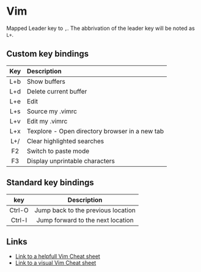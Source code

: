# Vim

Mapped Leader key to `,`. The abbrivation of the leader key will be noted as `L+`.

## Custom key bindings

| Key | Description |
|:---:|:------------|
|L+b  | Show buffers |
|L+d  | Delete current buffer |
|L+e  | Edit |
|L+s  | Source my .vimrc |
|L+v  | Edit my .vimrc |
|L+x  | Texplore - Open directory browser in a new tab |
|L+/  | Clear highlighted searches |
|F2   | Switch to paste mode |
|F3   | Display unprintable characters |

## Standard key bindings

| key | Description |
|:---:|:---:|
| Ctrl-O | Jump back to the previous location |
| Ctrl-I | Jump forward to the next location |

## Links

* [Link to a helpfull Vim Cheat sheet](https://vim.rtorr.com/ "Vim Cheat Sheet")
* [Link to a visual Vim Cheat sheet](http://people.csail.mit.edu/vgod/vim/vim-cheat-sheet-en.png)

